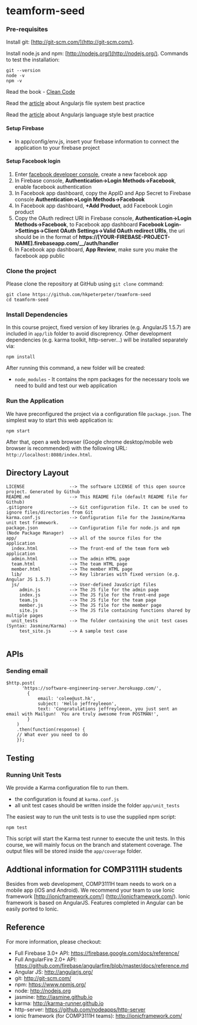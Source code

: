 # teamform-seed

### Pre-requisites

Install git: [http://git-scm.com/](http://git-scm.com/).

Install node.js and npm: [http://nodejs.org/](http://nodejs.org/).
Commands to test the installation:

```
git --version
node -v
npm -v
```
Read the book - [Clean Code](http://ricardogeek.com/docs/clean_code.pdf)

Read the [article](https://scotch.io/tutorials/angularjs-best-practices-directory-structure) about Angularjs file system best practice

Read the [article](https://github.com/johnpapa/angular-styleguide/blob/master/a1/README.md) about Angularjs language style best practice

#### Setup Firebase
- In app/config/env.js, insert your firebase information to connect the application to your firebase project

#### Setup Facebook login
1. Enter [facebook developer console](https://developers.facebook.com), create a new facebook app
2. In Firebase console, <b>Authentication->Login Methods->Facebook</b>, enable facebook authentication
3. In Facebook app dashboard, copy the AppID and App Secret to Firebase console <b>Authentication->Login Methods->Facebook</b>
4. In Facebook app dashboard, <b>+Add Product</b>, add Facebook Login product
5. Copy the OAuth redirect URI in Firebase console, <b>Authentication->Login Methods->Facebook</b>, to Facebook app dashboard <b>Facebook Login->Settings->Client OAuth Settings->Valid OAuth redirect URIs</b>, the uri should be in the format of <b>https://[YOUR-FIREBASE-PROJECT-NAME].firebaseapp.com/__/auth/handler</b>
6. In Facebook app dashboard, <b>App Review</b>, make sure you make the facebook app public

### Clone the project

Please clone the repository at GitHub using `git clone` command:

```
git clone https://github.com/hkpeterpeter/teamform-seed
cd teamform-seed
```

### Install Dependencies
 
In this course project, fixed version of key libraries (e.g. AngularJS 1.5.7) are included in `app/lib` folder to avoid discreprency. Other development dependencies (e.g. karma toolkit, http-server...) will be installed separately via:

```
npm install
```

After running this command, a new folder will be created:

* `node_modules` - It contains the npm packages for the necessary tools we need to build and test our web application

### Run the Application

We have preconfigured the project via a configuration file `package.json`. The simplest way to start this web application is:

```
npm start
```

After that, open a web browser (Google chrome desktop/mobile web browser is recommended) with the following URL: `http://localhost:8080/index.html`.


## Directory Layout

```
LICENSE                 --> The software LICENSE of this open source project. Generated by Github
README.md               --> This README file (default README file for Github)
.gitignore              --> Git configuration file. It can be used to ignore files/directories from Git 
karma.conf.js           --> Configuration file for the Jasmine/Karma unit test framework. 
package.json            --> Configuration file for node.js and npm (Node Package Manager)
app/                    --> all of the source files for the application
  index.html            --> The front-end of the team form web application
  admin.html            --> The admin HTML page
  team.html             --> The team HTML page
  member.html           --> The member HTML page
  lib/                  --> Key libraries with fixed version (e.g. Angular JS 1.5.7) 
  js/                   --> User-defined JavaScript files
     admin.js           --> The JS file for the admin page
     index.js           --> The JS file for the front-end page
     team.js            --> The JS file for the team page
     member.js          --> The JS file for the member page
     site.js            --> The JS file containing functions shared by multiple pages
  unit_tests            --> The folder containing the unit test cases (Syntax: Jasmine/Karma)
     test_site.js       --> A sample test case
  
```

## APIs
### Sending email
```
$http.post(
      'https://software-engineering-server.herokuapp.com/',
        {
            email: 'colee@ust.hk',
            subject: 'Hello jeffreyleeon',
            text: 'Congratulations jeffreyleeon, you just sent an email with Mailgun!  You are truly awesome from POSTMAN!',
        }
    )
    .then(function(response) {
    // What ever you need to do
    });
```

## Testing

### Running Unit Tests

 We provide a Karma configuration file to run them.

* the configuration is found at `karma.conf.js`
* all unit test cases should be written inside the folder `app/unit_tests`

The easiest way to run the unit tests is to use the supplied npm script:

```
npm test
```

This script will start the Karma test runner to execute the unit tests. 
In this course, we will mainly focus on the branch and statement coverage. 
The output files will be stored inside the `app/coverage` folder. 

## Addtional information for COMP3111H students

Besides from web development, COMP3111H team needs to work on a mobile app (iOS and Android). We recommend your team to use Ionic framework [http://ionicframework.com/] (http://ionicframework.com/). Ionic framework is based on AngularJS. Features completed in Angular can be easily ported to Ionic.   

## Reference

For more information, please checkout:

* Full Firebase 3.0+ API: https://firebase.google.com/docs/reference/
* Full AngularFire 2.0+ API: https://github.com/firebase/angularfire/blob/master/docs/reference.md
* Angular JS: http://angularjs.org/
* git: http://git-scm.com/
* npm: https://www.npmjs.org/
* node: http://nodejs.org
* jasmine: http://jasmine.github.io
* karma: http://karma-runner.github.io
* http-server: https://github.com/nodeapps/http-server
* ionic framework (for COMP3111H teams): http://ionicframework.com/
